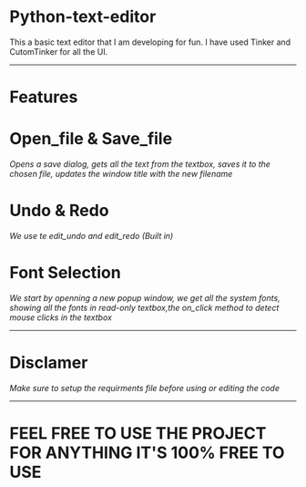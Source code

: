# Python-text-editor
This a basic text editor that I am developing for fun.
I have used Tinker and CutomTinker for all the UI.
________________________________________________________
# Features
# Open_file & Save_file
 *Opens a save dialog, gets all the text from the textbox, saves it to the chosen file, updates the window title with the new filename*
 # Undo & Redo
  *We use te edit_undo and edit_redo (Built in)*
# Font Selection
 *We start by openning a new popup window, we get all the system fonts, showing all the fonts in read-only textbox,the on_click method to detect mouse clicks in the textbox*
 ______________________________________________________
 # Disclamer
  *Make sure to setup the requirments file before using or editing the code*
_______________________________________________________
# FEEL FREE TO USE THE PROJECT FOR ANYTHING IT'S 100% FREE TO USE
